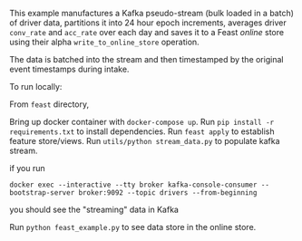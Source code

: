 This example manufactures a Kafka pseudo-stream (bulk loaded in a batch) of driver data, partitions it into 24 hour epoch increments, averages driver `conv_rate` and `acc_rate` over each day and saves it to a Feast _online_ store using their alpha `write_to_online_store` operation.

The data is batched into the stream and then timestamped by the original event timestamps during intake.

To run locally:

From `feast` directory,

Bring up docker container with `docker-compose up`.
Run `pip install -r requirements.txt` to install dependencies.
Run `feast apply` to establish feature store/views.
Run `utils/python stream_data.py` to populate kafka stream.

if you run 
```
docker exec --interactive --tty broker kafka-console-consumer --bootstrap-server broker:9092 --topic drivers --from-beginning
```

you should see the "streaming" data in Kafka

Run `python feast_example.py` to see data store in the online store.